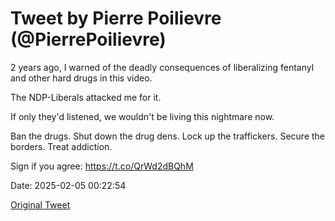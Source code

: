 # Tweet by Pierre Poilievre (@PierrePoilievre)

2 years ago, I warned of the deadly consequences of liberalizing fentanyl and other hard drugs in this video.

The NDP-Liberals attacked me for it.

If only they'd listened, we wouldn't be living this nightmare now.

Ban the drugs. Shut down the drug dens. Lock up the traffickers. Secure the borders. Treat addiction.

Sign if you agree: https://t.co/QrWd2dBQhM

Date: 2025-02-05 00:22:54

[Original Tweet](https://x.com/PierrePoilievre/status/1886933482943000904)
